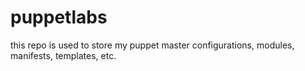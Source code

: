 # puppetlabs
this repo is used to store my puppet master configurations, modules, manifests, templates, etc.
